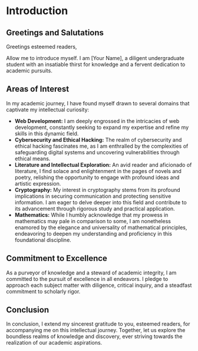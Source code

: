 # Introduction

## Greetings and Salutations

Greetings esteemed readers,

Allow me to introduce myself. I am [Your Name], a diligent undergraduate student with an insatiable thirst for knowledge and a fervent dedication to academic pursuits.

## Areas of Interest

In my academic journey, I have found myself drawn to several domains that captivate my intellectual curiosity:

- **Web Development:** I am deeply engrossed in the intricacies of web development, constantly seeking to expand my expertise and refine my skills in this dynamic field.
- **Cybersecurity and Ethical Hacking:** The realm of cybersecurity and ethical hacking fascinates me, as I am enthralled by the complexities of safeguarding digital systems and uncovering vulnerabilities through ethical means.
- **Literature and Intellectual Exploration:** An avid reader and aficionado of literature, I find solace and enlightenment in the pages of novels and poetry, relishing the opportunity to engage with profound ideas and artistic expression.
- **Cryptography:** My interest in cryptography stems from its profound implications in securing communication and protecting sensitive information. I am eager to delve deeper into this field and contribute to its advancement through rigorous study and practical application.
- **Mathematics:** While I humbly acknowledge that my prowess in mathematics may pale in comparison to some, I am nonetheless enamored by the elegance and universality of mathematical principles, endeavoring to deepen my understanding and proficiency in this foundational discipline.

## Commitment to Excellence

As a purveyor of knowledge and a steward of academic integrity, I am committed to the pursuit of excellence in all endeavors. I pledge to approach each subject matter with diligence, critical inquiry, and a steadfast commitment to scholarly rigor.

## Conclusion

In conclusion, I extend my sincerest gratitude to you, esteemed readers, for accompanying me on this intellectual journey. Together, let us explore the boundless realms of knowledge and discovery, ever striving towards the realization of our academic aspirations.

